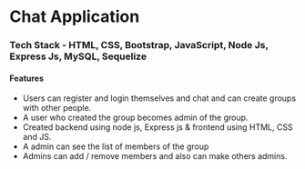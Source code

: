 # Chat Application
### Tech Stack - HTML, CSS, Bootstrap, JavaScript, Node Js, Express Js, MySQL, Sequelize
#### Features
- Users can register and login themselves and chat and can create groups with other people.
- A user who created the group becomes admin of the group.
- Created backend using node js, Express js & frontend using HTML, CSS and JS.
- A admin can see the list of members of the group
- Admins can add / remove members and also can make others admins.